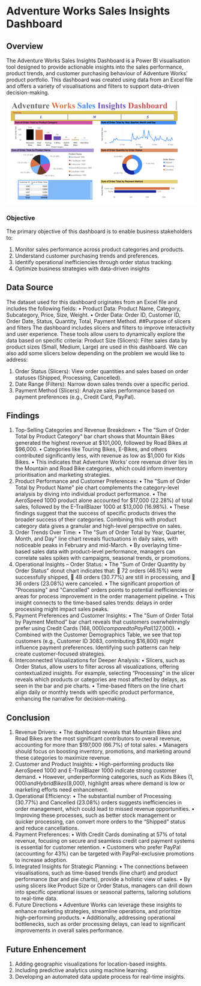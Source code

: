 # Adventure Works Sales Insights Dashboard
## Overview
The Adventure Works Sales Insights Dashboard is a Power BI visualisation tool designed to provide actionable insights into the sales performance, product trends, and customer purchasing behaviour of Adventure Works' product portfolio. This dashboard was created using data from an Excel file and offers a variety of visualisations and filters to support data-driven decision-making.
![image alt](https://github.com/Maximus-247/Adventure-Works-Sales-Dashboard/blob/1f9bfe8cf5efdb71b7b43ee1ed70246e5e1e84f3/Screenshot%202025-01-25%20130822.png)
### Objective 
The primary objective of this dashboard is to enable business stakeholders to:
1.	Monitor sales performance across product categories and products.
2.	Understand customer purchasing trends and preferences.
3.	Identify operational inefficiencies through order status tracking.
4. Optimize business strategies with data-driven insights
## Data Source
The dataset used for this dashboard originates from an Excel file and includes the following fields:
•	Product Data: Product Name, Category, Subcategory, Price, Size, Weight.
•	Order Data: Order ID, Customer ID, Order Date, Status, Quantity, Total, Payment Method.
##Purpose of slicers and filters
The dashboard includes slicers and filters to improve interactivity and user experience. These tools allow users to dynamically explore the data based on specific criteria:
Product Size (Slicers): Filter sales data by product sizes (Small, Medium, Large) are used in this dashboard. We can also add some slicers below depending on the problem we would like to address:
1.	Order Status (Slicers): View order quantities and sales based on order statuses (Shipped, Processing, Cancelled).
2.	Date Range (Filters): Narrow down sales trends over a specific period.
3.	Payment Method (Slicers): Analyze sales performance based on payment preferences (e.g., Credit Card, PayPal).
## Findings
1.	Top-Selling Categories and Revenue Breakdown:
•	The "Sum of Order Total by Product Category" bar chart shows that Mountain Bikes generated the highest revenue at $101,000, followed by Road Bikes at $96,000.
•	Categories like Touring Bikes, E-Bikes, and others contributed significantly less, with revenue as low as $1,000 for Kids Bikes.
•	This indicates that Adventure Works’ core revenue driver lies in the Mountain and Road Bike categories, which could inform inventory prioritisation and marketing strategies.
2.	Product Performance and Customer Preferences:
•	The "Sum of Order Total by Product Name" pie chart complements the category-level analysis by diving into individual product performance.
•	The AeroSpeed 1000 product alone accounted for $17,000 (22.28%) of total sales, followed by the E-TrailBlazer 1000 at $13,000 (16.98%).
•	These findings suggest that the success of specific products drives the broader success of their categories. Combining this with product category data gives a granular and high-level perspective on sales.
3.	Order Trends Over Time:
•	The "Sum of Order Total by Year, Quarter, Month, and Day" line chart reveals fluctuations in daily sales, with noticeable peaks in February and mid-March.
•	By overlaying time-based sales data with product-level performance, managers can correlate sales spikes with campaigns, seasonal trends, or promotions.
4.	Operational Insights – Order Status:
•	The "Sum of Order Quantity by Order Status" donut chart indicates that:
	72 orders (46.15%) were successfully shipped,
	48 orders (30.77%) are still in processing, and
	36 orders (23.08%) were canceled.
•	The significant proportion of "Processing" and "Cancelled" orders points to potential inefficiencies or areas for process improvement in the order management pipeline.
•	This insight connects to the time-based sales trends: delays in order processing might impact sales peaks.
5.	Payment Preferences and Customer Insights:
•	The "Sum of Order Total by Payment Method" bar chart reveals that customers overwhelmingly prefer using Credit Cards ($168,000) compared to PayPal ($127,000).
•	Combined with the Customer Demographics Table, we see that top customers (e.g., Customer ID 3083, contributing $16,800) might influence payment preferences. Identifying such patterns can help create customer-focused strategies.
6.	Interconnected Visualizations for Deeper Analysis:
•	Slicers, such as Order Status, allow users to filter across all visualizations, offering contextualized insights. For example, selecting “Processing” in the slicer reveals which products or categories are most affected by delays, as seen in the bar and pie charts.
•	Time-based filters on the line chart align daily or monthly trends with specific product performance, enhancing the narrative for decision-making.
## Conclusion
1.	Revenue Drivers:
•	The dashboard reveals that Mountain Bikes and Road Bikes are the most significant contributors to overall revenue, accounting for more than $197,000 (66.7%) of total sales.
•	Managers should focus on boosting inventory, promotions, and marketing around these categories to maximize revenue.
2.	Customer and Product Insights:
•	High-performing products like AeroSpeed 1000 and E-TrailBlazer 1000 indicate strong customer demand.
•	However, underperforming categories, such as Kids Bikes ($1,000) and Hybrid Bikes ($8,000), highlight areas where demand is low or marketing efforts need enhancement.
3.	Operational Efficiency:
•	The substantial number of Processing (30.77%) and Cancelled (23.08%) orders suggests inefficiencies in order management, which could lead to missed revenue opportunities.
•	Improving these processes, such as better stock management or quicker processing, can convert more orders to the “Shipped” status and reduce cancellations.
4.	Payment Preferences:
•	With Credit Cards dominating at 57% of total revenue, focusing on secure and seamless credit card payment systems is essential for customer retention.
•	Customers who prefer PayPal (accounting for 43%) can be targeted with PayPal-exclusive promotions to increase adoption.
5.	Integrated Insights for Strategic Planning:
•	The connections between visualisations, such as time-based trends (line chart) and product performance (bar and pie charts), provide a holistic view of sales.
•	By using slicers like Product Size or Order Status, managers can drill down into specific operational issues or seasonal patterns, tailoring solutions to real-time data.
6. Future Directions
•	Adventure Works can leverage these insights to enhance marketing strategies, streamline operations, and prioritize high-performing products.
•	Additionally, addressing operational bottlenecks, such as order processing delays, can lead to significant improvements in overall sales performance.
## Future Enhencement

1. Adding geographic visualizations for location-based insights.
2. Including predictive analytics using machine learning.
3. Developing an automated data update process for real-time insights.

